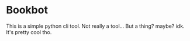 # Bookbot

This is a simple python cli tool. Not really a tool... But a thing? maybe? idk. It's pretty cool tho.

